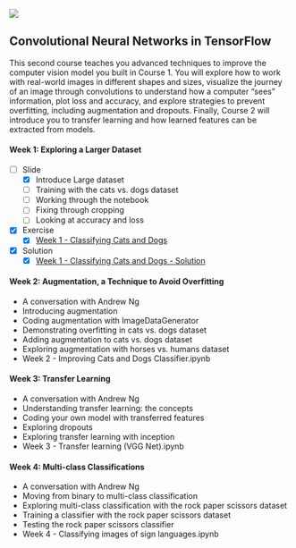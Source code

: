 ![](https://d2wvfoqc9gyqzf.cloudfront.net/content/uploads/2019/06/Website-TFSDesktopBanner.png)

## Convolutional Neural Networks in TensorFlow

This second course teaches you advanced techniques to improve the computer vision model you built in Course 1. You will explore how to work with real-world images in different shapes and sizes, visualize the journey of an image through convolutions to understand how a computer “sees” information, plot loss and accuracy, and explore strategies to prevent overfitting, including augmentation and dropouts. Finally, Course 2 will introduce you to transfer learning and how learned features can be extracted from models.

#### Week 1: Exploring a Larger Dataset
* [ ] Slide
  * [x] Introduce Large dataset
  * [ ] Training with the cats vs. dogs dataset
  * [ ] Working through the notebook
  * [ ] Fixing through cropping
  * [ ] Looking at accuracy and loss
* [x] Exercise
  * [x] [Week 1 - Classifying Cats and Dogs](./Week_1/Week1_Question.ipynb)
* [x] Solution
  * [x] [Week 1 - Classifying Cats and Dogs - Solution](./Week_1/Week1_Question_Solution.ipynb)

#### Week 2: Augmentation, a Technique to Avoid Overfitting

- A conversation with Andrew Ng
- Introducing augmentation
- Coding augmentation with ImageDataGenerator
- Demonstrating overfitting in cats vs. dogs dataset
- Adding augmentation to cats vs. dogs dataset
- Exploring augmentation with horses vs. humans dataset
- Week 2 - Improving Cats and Dogs Classifier.ipynb

#### Week 3: Transfer Learning

- A conversation with Andrew Ng
- Understanding transfer learning: the concepts
- Coding your own model with transferred features
- Exploring dropouts
- Exploring transfer learning with inception
- Week 3 - Transfer learning (VGG Net).ipynb

#### Week 4: Multi-class Classifications

- A conversation with Andrew Ng
- Moving from binary to multi-class classification
- Exploring multi-class classification with the rock paper scissors dataset
- Training a classifier with the rock paper scissors dataset
- Testing the rock paper scissors classifier
- Week 4 - Classifying images of sign languages.ipynb

